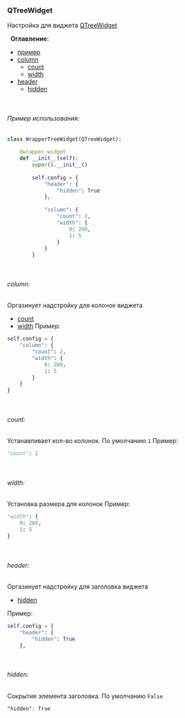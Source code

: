 ### QTreeWidget

Настройка для виджета [QTreeWidget](https://doc.qt.io/qt-6/qtreewidget.html)

&nbsp;
**Оглавление:**
- [пример](#пример-использования)
- [column](#column)
	- [count](#count)
	- [width](#width)
- [header](#header)
	- [hidden](#hidden)

&nbsp;
###### Пример использования:
```python
class WrapperTreeWidget(QTreeWidget):  
  
    @wrapper_widget  
    def __init__(self):  
        super().__init__()  
  
        self.config = {  
            "header": {  
                "hidden": True  
            },  
  
            "column": {  
                "count": 2,  
                "width": {  
                    0: 280,  
                    1: 5  
                }  
            }  
        }
```


&nbsp;
###### column:
Оргазинует надстройку для колонок виджета
- [count](#count)
- [width](#width)
Пример:
```python
self.config = {
	"column": {  
		"count": 2,  
		"width": {  
			0: 280,  
			1: 5  
		}  
	}  
}
```


&nbsp;
###### count:
Устанавливает кол-во колонок.
По умолчанию `1`
Пример:
```python
"count": 2
```

&nbsp;
###### width:
Установка размера для колонок
Пример:
```python
"width": {  
	0: 280,  
	1: 5  
}
```


&nbsp;
###### header:
Оргазинует надстройку для заголовка виджета
- [hidden](#hidden)

Пример:
```python
self.config = {  
	"header": {  
		"hidden": True  
	},  
```

&nbsp;
###### hidden:
Сокрытие элемента заголовка.
По умолчанию `False`
```pyhon
"hidden": True  
```
